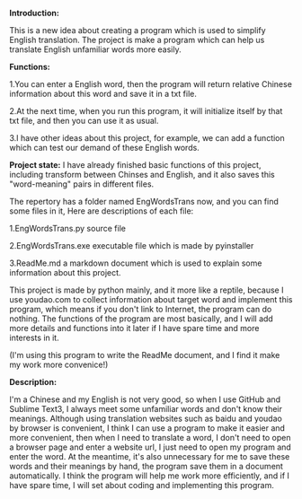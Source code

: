 **Introduction:**

This is a new idea about creating a program which is used to simplify English translation. The project is make a program which can help us translate English unfamiliar words more easily.

**Functions:**

1.You can enter a English word, then the program will return relative Chinese information about this word and save it in a txt file.

2.At the next time, when you run this program, it will initialize itself by that txt file, and then you can use it as usual.

3.I have other ideas about this project, for example, we can add a function which can test our demand of these English words.

**Project state:**
I have already finished basic functions of this project, including transform between Chinses and English, and it also saves this "word-meaning" pairs in different files.

The repertory has a folder named EngWordsTrans now, and you can find some files in it, Here are descriptions of each file:

1.EngWordsTrans.py      source file

2.EngWordsTrans.exe     executable file which is made by pyinstaller

3.ReadMe.md             a markdown document which is used to explain some information about this project.

This project is made by python mainly, and it more like a reptile, because I use youdao.com to collect information about target word and implement this program, which means if you don't link to Internet, the program can do nothing. The functions of the program are most basically, and I will add more details and functions into it later if I have spare time and more interests in it.

(I'm using this program to write the ReadMe document, and I find it make my work more convenice!)

**Description:**

I'm a Chinese and my English is not very good, so when I use GitHub and Sublime Text3, I always meet some unfamiliar words and don't know their meanings. Although using translation websites such as baidu and youdao by browser is convenient, I think I can use a program to make it easier and more convenient, then when I need to translate a word, I don't need to open a browser page and enter a website url, I just need to open my program and enter the word. At the meantime, it's also unnecessary for me to save these words and their meanings by hand, the program save them in a document automatically. I think the program will help me work more efficiently, and if I have spare time, I will set about coding and implementing this program.

